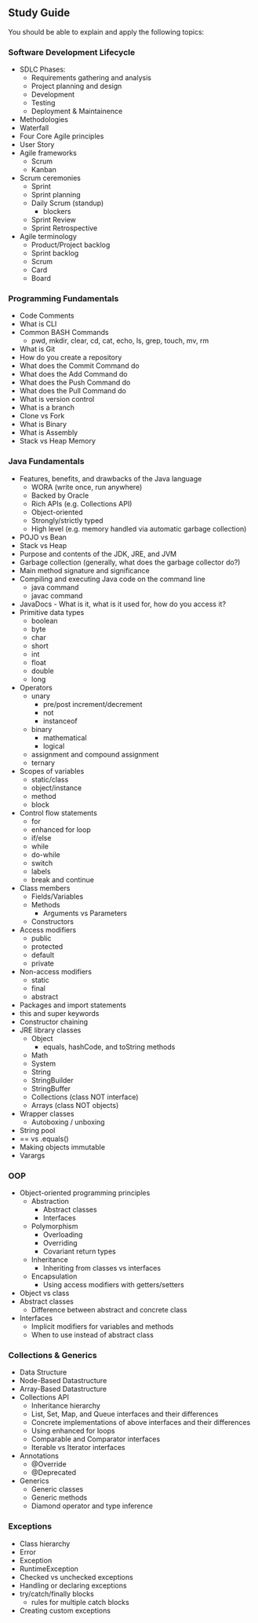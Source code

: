 ## Study Guide

You should be able to explain and apply the following topics:
### Software Development Lifecycle

- SDLC Phases:
  - Requirements gathering and analysis
  - Project planning and design
  - Development
  - Testing
  - Deployment & Maintainence
- Methodologies
- Waterfall
- Four Core Agile principles
- User Story
- Agile frameworks
  - Scrum
  - Kanban
- Scrum ceremonies
  - Sprint
  - Sprint planning
  - Daily Scrum (standup)
    - blockers
  - Sprint Review
  - Sprint Retrospective
- Agile terminology
  - Product/Project backlog
  - Sprint backlog
  - Scrum
  - Card
  - Board

### Programming Fundamentals
- Code Comments
- What is CLI
- Common BASH Commands
  - pwd, mkdir, clear, cd, cat, echo, ls, grep, touch, mv, rm
- What is Git
- How do you create a repository
- What does the Commit Command do
- What does the Add Command do
- What does the Push Command do
- What does the Pull Command do
- What is version control
- What is a branch
- Clone vs Fork
- What is Binary
- What is Assembly
- Stack vs Heap Memory

### Java Fundamentals
- Features, benefits, and drawbacks of the Java language
  - WORA (write once, run anywhere)
  - Backed by Oracle
  - Rich APIs (e.g. Collections API)
  - Object-oriented
  - Strongly/strictly typed
  - High level (e.g. memory handled via automatic garbage collection)
- POJO vs Bean
- Stack vs Heap
- Purpose and contents of the JDK, JRE, and JVM
- Garbage collection (generally, what does the garbage collector do?)
- Main method signature and significance
- Compiling and executing Java code on the command line
  - java command
  - javac command
- JavaDocs - What is it, what is it used for, how do you access it?
- Primitive data types
  - boolean
  - byte
  - char
  - short
  - int
  - float
  - double
  - long
- Operators
  - unary
    - pre/post increment/decrement
    - not
    - instanceof
  - binary
    - mathematical
    - logical
  - assignment and compound assignment
  - ternary
- Scopes of variables
  - static/class
  - object/instance
  - method
  - block
- Control flow statements
  - for
  - enhanced for loop
  - if/else 
  - while
  - do-while
  - switch
  - labels
  - break and continue
- Class members
  - Fields/Variables
  - Methods
    - Arguments vs Parameters
  - Constructors
- Access modifiers
  - public
  - protected
  - default
  - private
- Non-access modifiers
  - static
  - final
  - abstract
- Packages and import statements
- this and super keywords
- Constructor chaining
- JRE library classes
  - Object
    - equals, hashCode, and toString methods
  - Math
  - System
  - String
  - StringBuilder
  - StringBuffer
  - Collections (class NOT interface)
  - Arrays (class NOT objects)
- Wrapper classes
  - Autoboxing / unboxing
- String pool
- == vs .equals()
- Making objects immutable
- Varargs

### OOP
- Object-oriented programming principles
  - Abstraction
    - Abstract classes
    - Interfaces
  - Polymorphism
    - Overloading
    - Overriding
    - Covariant return types
  - Inheritance
    - Inheriting from classes vs interfaces
  - Encapsulation
    - Using access modifiers with getters/setters
- Object vs class
- Abstract classes
  - Difference between abstract and concrete class
- Interfaces
  - Implicit modifiers for variables and methods
  - When to use instead of abstract class

### Collections & Generics
- Data Structure
- Node-Based Datastructure
- Array-Based Datastructure
- Collections API
  - Inheritance hierarchy
  - List, Set, Map, and Queue interfaces and their differences
  - Concrete implementations of above interfaces and their differences
  - Using enhanced for loops
  - Comparable and Comparator interfaces
  - Iterable vs Iterator interfaces
- Annotations
  - @Override
  - @Deprecated
- Generics
  - Generic classes
  - Generic methods
  - Diamond operator and type inference

### Exceptions
- Class hierarchy
- Error
- Exception
- RuntimeException
- Checked vs unchecked exceptions
- Handling or declaring exceptions
- try/catch/finally blocks
  - rules for multiple catch blocks
- Creating custom exceptions